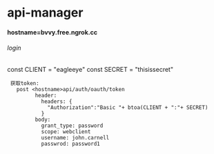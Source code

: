 # api-manager
#### hostname=bvvy.free.ngrok.cc

###### login
const CLIENT = "eagleeye"
const SECRET = "thisissecret"
 ```
  获取token:
    post <hostname>api/auth/oauth/token
          header: 
            headers: {
              "Authorization":"Basic "+ btoa(CLIENT + ":"+ SECRET)
            }
          body: 
            grant_type: password
            scope: webclient
            username: john.carnell
            passwrod: password1
  
 ```
